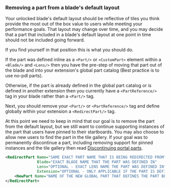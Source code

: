 
### Removing a part from a blade's default layout

Your unlocked blade's default layout should be reflective of tiles you think provide the most out of the box value to users while meeting your performance goals.  That layout may change over time, and you may decide that a part that included in a blade's default layout at one point in time should not be included going forward.  

If you find yourself in that position this is what you should do.

If the part was defined inline as a `<Part/>` or `<CustomPart>` element within a `<Blade/>` and `<Lens/>` then you have the pre-step of moving that part out of the blade and into your extension's global part catalog (Best practice is to use no-pdl parts).

Otherwise, if the  part is already defined in the global part catalog or is defined in another extension then you currently have a `<PartReference/>` tag in your blade rather than a `<Part/>` tag.

Next, you should remove your `<Part/>` or `<PartReference/>` tag and define globally within your extension a `<RedirectPart/>` tag.

At this point we need to keep in mind that our goal is to remove the part from the default layout, but we still want to continue supporting instances of the part that users have pinned to their startboards.  You may also choose to allow new users to  find the part in the tile gallery.  If your goal was to permanently discontinue a part, including removing support for pinned instances and the tile gallery then read [Discontinuing portal parts](portalfx-parts-discontinuing.md).

```xml
<RedirectPart Name="SAME EXACT PART NAME THAT IS BEING REDIRECTED FROM" 
              Blade="EXACT BLADE NAME THAT THE PART WAS DEFINED IN"
              Lens="OPTIONAL - EXACT LENS NAME THE PART WAS DEFINED IN"
              Extension="OPTIONAL - ONLY APPLICABLE IF THE PART IS DEFINED IN A DIFFERENT EXTENSION">
    <NewPart Name="NAME OF THE NEW GLOBAL PART THAT DEFINES THE PART BEHAVIOR" />
</RedirectPart>
```